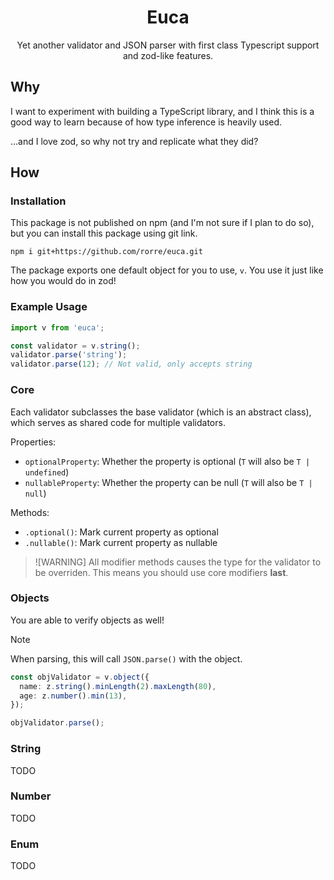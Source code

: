 <p align="center">
  <h1 align="center">Euca</h1>
  <p align="center">Yet another validator and JSON parser with first class Typescript support and zod-like features.</p>
</p>

## Why

I want to experiment with building a TypeScript library, and I think this is a good way to learn because of how type inference is heavily used.

...and I love zod, so why not try and replicate what they did?

## How

### Installation

This package is not published on npm (and I'm not sure if I plan to do so), but you can install this package using git link.

```
npm i git+https://github.com/rorre/euca.git
```

The package exports one default object for you to use, `v`. You use it just like how you would do in zod!

### Example Usage

```ts
import v from 'euca';

const validator = v.string();
validator.parse('string');
validator.parse(12); // Not valid, only accepts string
```

### Core

Each validator subclasses the base validator (which is an abstract class), which serves as shared code for multiple validators.

Properties:

- `optionalProperty`: Whether the property is optional (`T` will also be `T | undefined`)
- `nullableProperty`: Whether the property can be null (`T` will also be `T | null`)

Methods:

- `.optional()`: Mark current property as optional
- `.nullable()`: Mark current property as nullable

> ![WARNING]
> All modifier methods causes the type for the validator to be overriden. This means you should use core modifiers **last**.

### Objects

You are able to verify objects as well!

> [!NOTE]
> When parsing, this will call `JSON.parse()` with the object.

```ts
const objValidator = v.object({
  name: z.string().minLength(2).maxLength(80),
  age: z.number().min(13),
});

objValidator.parse();
```

### String

TODO

### Number

TODO

### Enum

TODO
